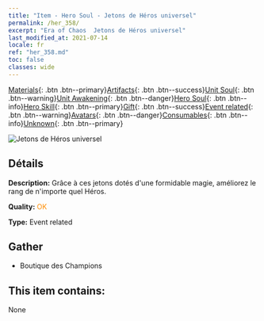 ```yaml
---
title: "Item - Hero Soul - Jetons de Héros universel"
permalink: /her_358/
excerpt: "Era of Chaos  Jetons de Héros universel"
last_modified_at: 2021-07-14
locale: fr
ref: "her_358.md"
toc: false
classes: wide
---
```

 [Materials](/ItemsFR/){: .btn .btn--primary}[Artifacts](/ItemsFR/Artifacts/){: .btn .btn--success}[Unit Soul](/ItemsFR/UnitSoul/){: .btn .btn--warning}[Unit Awakening](/ItemsFR/UnitAwakening/){: .btn .btn--danger}[Hero Soul](/ItemsFR/HeroSoul/){: .btn .btn--info}[Hero Skill](/ItemsFR/HeroSkill/){: .btn .btn--primary}[Gift](/ItemsFR/Gift/){: .btn .btn--success}[Event related](/ItemsFR/Events/){: .btn .btn--warning}[Avatars](/ItemsFR/Avatars/){: .btn .btn--danger}[Consumables](/ItemsFR/Consumables/){: .btn .btn--info}[Unknown](/ItemsFR/Unknown/){: .btn .btn--primary}

 ![Jetons de Héros universel](/images/t/i_tool_3002.png)

## Détails
 **Description:** Grâce à ces jetons dotés d'une formidable magie, améliorez le rang de n'importe quel Héros.

 **Quality:** <span style="color: #FF8C00">OK</span>

 **Type:** Event related

## Gather

*    Boutique des Champions 

## This item contains:

  None

